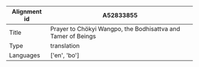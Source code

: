 |Alignment id | A52833855
| --- | --- 
|Title | Prayer to Chökyi Wangpo, the Bodhisattva and Tamer of Beings 
|Type | translation
|Languages | ['en', 'bo']